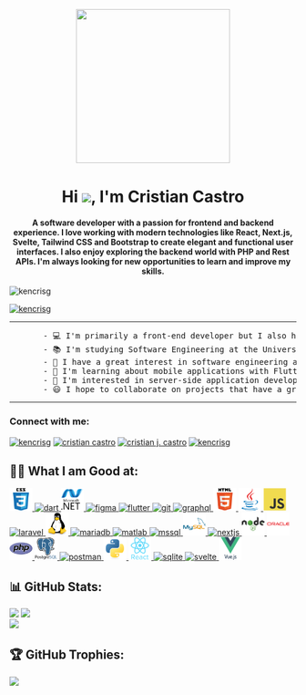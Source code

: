 <p align='center'>
        <img src="https://media.giphy.com/media/QvpqTCiEcwtvx6wwJK/giphy.gif" width="270" height="270" frameBorder="0" class="giphy-embed" allowFullScreen></img>
</p>
<h1 align="center">
        Hi <img src="https://media.giphy.com/media/hvRJCLFzcasrR4ia7z/giphy.gif" width="35">, I'm Cristian Castro
</h1>
<h4 align="center">
        A software developer with a passion for frontend and backend experience. I love working with modern technologies like React, Next.js, Svelte, Tailwind CSS and Bootstrap to create elegant and functional user interfaces. I also              enjoy exploring the backend world with PHP and Rest APIs. 
        I'm always looking for new opportunities to learn and improve my skills.
</h4>
<p align="left"> 
        <img src="https://komarev.com/ghpvc/?username=kencrisg&label=Profile%20views&color=008000&style=flat" alt="kencrisg" /> 
</p>

<p align="left"> 
        <a href="https://twitter.com/kencrisgdev" target="blank">
                <img src="https://img.shields.io/twitter/follow/kencrisg?logo=twitter&style=for-the-badge" alt="kencrisg" />
        </a>
</p>

<hr> 
<pre>
       - 💻 I'm primarily a front-end developer but I also have knowledge in backend.
       - 📚 I'm studying Software Engineering at the Universidad Técnica del Norte.
       - 📝 I have a great interest in software engineering and design.
       - 🌱 I'm learning about mobile applications with Flutter.
       - 🚩 I'm interested in server-side application development.
       - 😃 I hope to collaborate on projects that have a great impact on society.
</pre>
<hr>

<h3 align="left">Connect with me:</h3>
<p align="left">
    <a href="https://twitter.com/kencrisgdev" target="blank"><img align="center"
            src="https://raw.githubusercontent.com/rahuldkjain/github-profile-readme-generator/master/src/images/icons/Social/twitter.svg"
            alt="kencrisg" height="30" width="40" /></a>
    <a href="https://www.linkedin.com/in/cristian-jefferson-castro-gómez" target="blank"><img align="center"
            src="https://raw.githubusercontent.com/rahuldkjain/github-profile-readme-generator/master/src/images/icons/Social/linked-in-alt.svg"
            alt="cristian castro" height="30" width="40" /></a>
    <a href="https://facebook.com/kencrisg" target="blank"><img align="center"
            src="https://raw.githubusercontent.com/rahuldkjain/github-profile-readme-generator/master/src/images/icons/Social/facebook.svg"
            alt="cristian j. castro" height="30" width="40" /></a>
    <a href="https://instagram.com/kencrisg" target="blank"><img align="center"
            src="https://raw.githubusercontent.com/rahuldkjain/github-profile-readme-generator/master/src/images/icons/Social/instagram.svg"
            alt="kencrisg" height="30" width="40" /></a>
</p>

## 🧑‍💻 What I am Good at:
<p align="left"> <a href="https://www.w3schools.com/css/" target="_blank" rel="noreferrer"> <img
            src="https://raw.githubusercontent.com/devicons/devicon/master/icons/css3/css3-original-wordmark.svg"
            alt="css3" width="40" height="40" /> </a> <a href="https://dart.dev" target="_blank" rel="noreferrer"> <img
            src="https://www.vectorlogo.zone/logos/dartlang/dartlang-icon.svg" alt="dart" width="40" height="40" /> </a>
    <a href="https://dotnet.microsoft.com/" target="_blank" rel="noreferrer"> <img
            src="https://raw.githubusercontent.com/devicons/devicon/master/icons/dot-net/dot-net-original-wordmark.svg"
            alt="dotnet" width="40" height="40" /> </a> <a href="https://www.figma.com/" target="_blank"
        rel="noreferrer"> <img src="https://www.vectorlogo.zone/logos/figma/figma-icon.svg" alt="figma" width="40"
            height="40" /> </a> <a href="https://flutter.dev" target="_blank" rel="noreferrer"> <img
            src="https://www.vectorlogo.zone/logos/flutterio/flutterio-icon.svg" alt="flutter" width="40" height="40" />
    </a> <a href="https://git-scm.com/" target="_blank" rel="noreferrer"> <img
            src="https://www.vectorlogo.zone/logos/git-scm/git-scm-icon.svg" alt="git" width="40" height="40" /> </a> <a
        href="https://graphql.org" target="_blank" rel="noreferrer"> <img
            src="https://www.vectorlogo.zone/logos/graphql/graphql-icon.svg" alt="graphql" width="40" height="40" />
    </a> <a href="https://www.w3.org/html/" target="_blank" rel="noreferrer"> <img
            src="https://raw.githubusercontent.com/devicons/devicon/master/icons/html5/html5-original-wordmark.svg"
            alt="html5" width="40" height="40" /> </a> <a href="https://www.java.com" target="_blank" rel="noreferrer">
        <img src="https://raw.githubusercontent.com/devicons/devicon/master/icons/java/java-original.svg" alt="java"
            width="40" height="40" /> </a> <a href="https://developer.mozilla.org/en-US/docs/Web/JavaScript"
        target="_blank" rel="noreferrer"> <img
            src="https://raw.githubusercontent.com/devicons/devicon/master/icons/javascript/javascript-original.svg"
            alt="javascript" width="40" height="40" /> </a> <a href="https://laravel.com/" target="_blank"
        rel="noreferrer"> <img
            src="https://laravel.com/img/logomark.min.svg"
            alt="laravel" width="40" height="40" /> </a> <a href="https://www.linux.org/" target="_blank"
        rel="noreferrer"> <img
            src="https://raw.githubusercontent.com/devicons/devicon/master/icons/linux/linux-original.svg" alt="linux"
            width="40" height="40" /> </a> <a href="https://mariadb.org/" target="_blank" rel="noreferrer"> <img
            src="https://www.vectorlogo.zone/logos/mariadb/mariadb-icon.svg" alt="mariadb" width="40" height="40" />
    </a> <a href="https://www.mathworks.com/" target="_blank" rel="noreferrer"> <img
            src="https://upload.wikimedia.org/wikipedia/commons/2/21/Matlab_Logo.png" alt="matlab" width="40"
            height="40" /> </a> <a href="https://www.microsoft.com/en-us/sql-server" target="_blank" rel="noreferrer">
        <img src="https://www.svgrepo.com/show/303229/microsoft-sql-server-logo.svg" alt="mssql" width="40"
            height="40" /> </a> <a href="https://www.mysql.com/" target="_blank" rel="noreferrer"> <img
            src="https://raw.githubusercontent.com/devicons/devicon/master/icons/mysql/mysql-original-wordmark.svg"
            alt="mysql" width="40" height="40" /> </a> <a href="https://nextjs.org/" target="_blank" rel="noreferrer">
        <img src="https://cdn.worldvectorlogo.com/logos/nextjs-2.svg" alt="nextjs" width="40" height="40" /> </a> <a
        href="https://nodejs.org" target="_blank" rel="noreferrer"> <img
            src="https://raw.githubusercontent.com/devicons/devicon/master/icons/nodejs/nodejs-original-wordmark.svg"
            alt="nodejs" width="40" height="40" /> </a> <a href="https://www.oracle.com/" target="_blank"
        rel="noreferrer"> <img
            src="https://raw.githubusercontent.com/devicons/devicon/master/icons/oracle/oracle-original.svg"
            alt="oracle" width="40" height="40" /> </a> <a href="https://www.php.net" target="_blank" rel="noreferrer">
        <img src="https://raw.githubusercontent.com/devicons/devicon/master/icons/php/php-original.svg" alt="php"
            width="40" height="40" /> </a> <a href="https://www.postgresql.org" target="_blank" rel="noreferrer"> <img
            src="https://raw.githubusercontent.com/devicons/devicon/master/icons/postgresql/postgresql-original-wordmark.svg"
            alt="postgresql" width="40" height="40" /> </a> <a href="https://postman.com" target="_blank"
        rel="noreferrer"> <img src="https://www.vectorlogo.zone/logos/getpostman/getpostman-icon.svg" alt="postman"
            width="40" height="40" /> </a> <a href="https://www.python.org" target="_blank" rel="noreferrer"> <img
            src="https://raw.githubusercontent.com/devicons/devicon/master/icons/python/python-original.svg"
            alt="python" width="40" height="40" /> </a> <a href="https://reactjs.org/" target="_blank" rel="noreferrer">
        <img src="https://raw.githubusercontent.com/devicons/devicon/master/icons/react/react-original-wordmark.svg"
            alt="react" width="40" height="40" /> </a> <a href="https://www.sqlite.org/" target="_blank"
        rel="noreferrer"> <img src="https://www.vectorlogo.zone/logos/sqlite/sqlite-icon.svg" alt="sqlite" width="40"
            height="40" /> </a> <a href="https://svelte.dev" target="_blank" rel="noreferrer"> <img
            src="https://upload.wikimedia.org/wikipedia/commons/1/1b/Svelte_Logo.svg" alt="svelte" width="40"
            height="40" /> </a> <a href="https://vuejs.org/" target="_blank" rel="noreferrer"> <img
            src="https://raw.githubusercontent.com/devicons/devicon/master/icons/vuejs/vuejs-original-wordmark.svg"
            alt="vuejs" width="40" height="40" /> </a>
</p>

## 📊 GitHub Stats:

![](https://github-readme-stats.vercel.app/api/top-langs/?username=kencrisg&theme=radical&hide_border=false&include_all_commits=false&count_private=false&layout=compact)
![](https://github-readme-stats.vercel.app/api?username=kencrisg&theme=radical&hide_border=false&include_all_commits=false&count_private=false)<br/>
![](https://github-readme-streak-stats.herokuapp.com/?user=kencrisg&theme=radical&hide_border=false)<br/>


## 🏆 GitHub Trophies:
![](https://github-profile-trophy.vercel.app/?username=kencrisg&theme=discord&no-frame=false&no-bg=false&margin-w=4)




